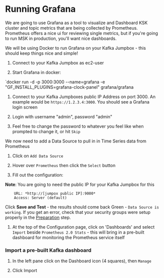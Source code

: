 # Running Grafana

We are going to use Grafana as a tool to visualize and Dashboard KSK cluster and topic metrics that are being collected by Prometheus.  Prometheus offers a nice ui for reviewing single metrics, but if you're going to run MSK in production, you'll want nice dashboards.

We will be using Docker to run Grafana on your Kafka Jumpbox - this should keep things nice and simple!


1. Connect to your Kafka Jumpbox as ec2-user

1. Start Grafana in docker:

`docker run -d -p 3000:3000 --name=grafana -e "GF_INSTALL_PLUGINS=grafana-clock-panel" grafana/grafana

1. Connect to your Kafka Jumpboxes public IP Address on port 3000.  An example would be `https://1.2.3.4:3000`.  You should see a Grafana login screen

1. Login with username "admin", password "admin"

1. Feel free to change the password to whatever you feel like when prompted to change it, or hit `Skip`

We now need to add a Data Source to pull in in Time Series data from Prometheus

1. Click on `Add Data Source`

1. Hover over `Prometheus` then click the `Select` button

1. Fill out the configuration:

**Note**: You are going to need the public IP for your Kafka Jumpbox for this

        URL: *http://[jumpox public IP]:9000*
        Access: Server (default)

Click **Save and Test** - the results should come back Green - `Data Source is working`.  If you get an error, check that your security groups were setup properly in the [Preparation](/modules/openmonitoring/prep.md) step.

1. At the top of the Configuration page, click on 'Dashboards' and select `Import` beside `Prometheus 2.0 Stats` - this will bring in a pre-built dashboard for monitoring the Prometheus service itself


### Import a pre-built Kafka dashboard

1. In the left pane click on the Dashboard icon (4 squares), then `Manage`

1. Click Import